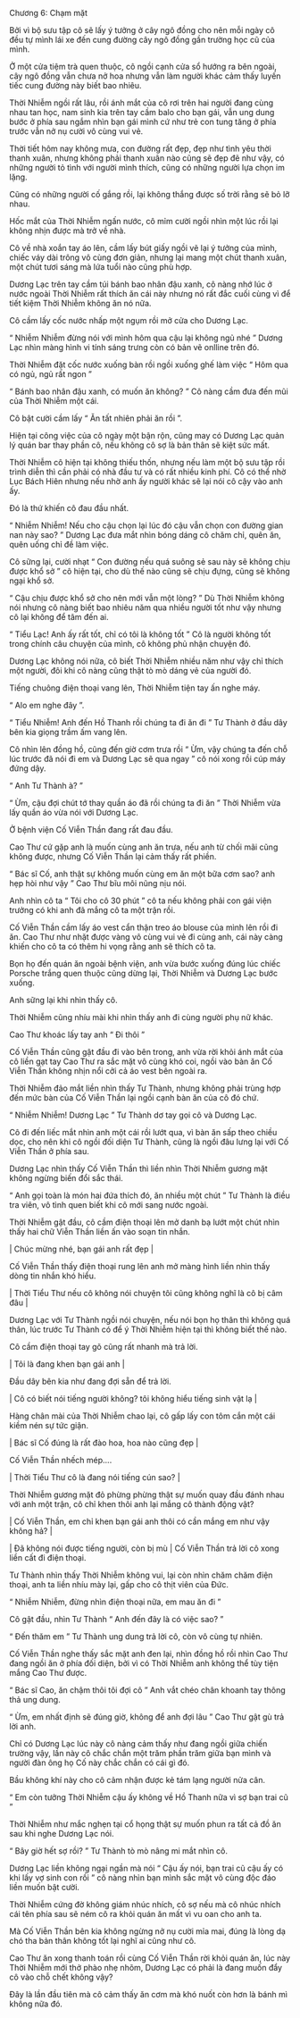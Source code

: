 




Chương 6: Chạm mặt


Bởi vì bộ sưu tập cô sẽ lấy ý tưởng ở cây ngô đồng cho nên mỗi ngày cô đều tự mình lái xe đến cung đường cây ngô đồng gần trường học cũ của mình.

Ở một cửa tiệm trà quen thuộc, cô ngồi cạnh cửa sổ hướng ra bên ngoài, cây ngô đồng vẫn chưa nở hoa nhưng vẫn làm người khác cảm thấy luyến tiếc cung đường này biết bao nhiêu.

Thời Nhiễm ngồi rất lâu, rồi ánh mắt của cô rơi trên hai người đang cùng nhau tan học, nam sinh kia trên tay cầm balo cho bạn gái, vẫn ung dung bước ở phía sau ngắm nhìn bạn gái mình cứ như trẻ con tung tăng ở phía trước vẫn nở nụ cười vô cùng vui vẻ.

Thời tiết hôm nay không mưa, con đường rất đẹp, đẹp như tình yêu thời thanh xuân, nhưng không phải thanh xuân nào cũng sẽ đẹp đẽ như vậy, có những người tỏ tình với người mình thích, cũng có những người lựa chọn im lặng.

Cũng có những người cố gắng rồi, lại không thắng được số trời rằng sẽ bỏ lỡ nhau.

Hốc mắt của Thời Nhiễm ngấn nước, cô mỉm cười ngồi nhìn một lúc rồi lại không nhịn được mà trở về nhà.

Cô về nhà xoắn tay áo lên, cầm lấy bút giấy ngồi vẽ lại ý tưởng của mình, chiếc váy dài trông vô cùng đơn giản, nhưng lại mang một chút thanh xuân, một chút tươi sáng mà lứa tuổi nào cũng phù hợp.

Dương Lạc trên tay cầm túi bánh bao nhân đậu xanh, cô nàng nhớ lúc ở nước ngoài Thời Nhiễm rất thích ăn cái này nhưng nó rất đắc cuối cùng vì để tiết kiệm Thời Nhiễm không ăn nó nữa.

Cô cầm lấy cốc nước nhấp một ngụm rồi mở cửa cho Dương Lạc.

“ Nhiễm Nhiễm đừng nói với mình hôm qua cậu lại không ngủ nhé ” Dương Lạc nhìn màng hình vi tính sáng trưng còn có bản vẽ onlline trên đó.

Thời Nhiễm đặt cốc nước xuống bàn rồi ngồi xuống ghế làm việc “ Hôm qua có ngủ, ngủ rất ngon ”

“ Bánh bao nhân đậu xanh, có muốn ăn không? ” Cô nàng cầm đưa đến mũi của Thời Nhiễm một cái.

Cô bật cười cầm lấy “ Ăn tất nhiên phải ăn rồi ”.

Hiện tại công việc của cô ngày một bận rộn, cũng may có Dương Lạc quản lý quán bar thay phần cô, nếu không cô sợ là bản thân sẽ kiệt sức mất.

Thời Nhiễm cô hiện tại không thiếu thốn, nhưng nếu làm một bộ sưu tập rồi trình diễn thì cần phải có nhà đầu tư và có rất nhiều kinh phí. Cô có thể nhờ Lục Bách Hiên nhưng nếu nhờ anh ấy người khác sẽ lại nói cô cậy vào anh ấy.

Đó là thứ khiến cô đau đầu nhất.

“ Nhiễm Nhiễm! Nếu cho cậu chọn lại lúc đó cậu vẫn chọn con đường gian nan này sao? ” Dương Lạc đưa mắt nhìn bóng dáng cô chăm chỉ, quên ăn, quên uống chỉ đề làm việc.

Cô sững lại, cười nhạt “ Con đường nếu quá suông sẻ sau này sẽ không chịu được khổ sở ” cô hiện tại, cho dù thế nào cũng sẽ chịu đựng, cũng sẽ không ngại khổ sở.

“ Cậu chịu được khổ sở cho nên mới vẫn một lòng? ” Dù Thời Nhiễm không nói nhưng cô nàng biết bao nhiêu năm qua nhiều người tốt như vậy nhưng cô lại không để tâm đến ai.

“ Tiểu Lạc! Anh ấy rất tốt, chỉ có tôi là không tốt ” Cô là người không tốt trong chính câu chuyện của mình, cô không phủ nhận chuyện đó.

Dương Lạc không nói nữa, cô biết Thời Nhiễm nhiều năm như vậy chỉ thích một người, đôi khi cô nàng cũng thật tò mò dáng vẻ của người đó.

Tiếng chuông điện thoại vang lên, Thời Nhiễm tiện tay ấn nghe máy.

“ Alo em nghe đây ”.

“ Tiểu Nhiễm! Anh đến Hồ Thanh rồi chúng ta đi ăn đi ” Tư Thành ở đầu dây bên kia giọng trầm ấm vang lên.

Cô nhìn lên đồng hồ, cũng đến giờ cơm trưa rồi “ Ừm, vậy chúng ta đến chỗ lúc trước đã nói đi em và Dương Lạc sẽ qua ngay ” cô nói xong rồi cúp máy đứng dậy.

“ Anh Tư Thành à? ”

“ Ừm, cậu đợi chút tớ thay quần áo đã rồi chúng ta đi ăn ” Thời Nhiễm vừa lấy quần áo vừa nói với Dương Lạc.

Ở bệnh viện Cố Viễn Thần đang rất đau đầu.

Cao Thư cứ gặp anh là muốn cùng anh ăn trưa, nếu anh từ chối mãi cũng không được, nhưng Cố Viễn Thần lại cảm thấy rất phiền.

“ Bác sĩ Cố, anh thật sự không muốn cùng em ăn một bữa cơm sao? anh hẹp hòi như vậy ” Cao Thư bĩu môi nũng nịu nói.

Anh nhìn cô ta “ Tôi cho cô 30 phút ” cô ta nếu không phải con gái viện trưởng có khi anh đã mắng cô ta một trận rồi.

Cố Viễn Thần cầm lấy áo vest cẩn thận treo áo blouse của mình lên rồi đi ăn. Cao Thư như nhặt được vàng vô cùng vui vẻ đi cùng anh, cái này càng khiến cho cô ta có thêm hi vọng rằng anh sẽ thích cô ta.

Bọn họ đến quán ăn ngoài bệnh viện, anh vừa bước xuống đúng lúc chiếc Porsche trắng quen thuộc cũng dừng lại, Thời Nhiễm và Dương Lạc bước xuống.

Anh sững lại khi nhìn thấy cô.

Thời Nhiễm cũng nhíu mài khi nhìn thấy anh đi cùng người phụ nữ khác.

Cao Thư khoác lấy tay anh “ Đi thôi ”

Cố Viễn Thần cũng gật đầu đi vào bên trong, anh vừa rời khỏi ánh mắt của cô liền gạt tay Cao Thư ra sắc mặt vô cùng khó coi, ngồi vào bàn ăn Cố Viễn Thần không nhịn nổi cởi cả áo vest bên ngoài ra.

Thời Nhiễm đảo mắt liền nhìn thấy Tư Thành, nhưng không phải trùng hợp đến mức bàn của Cố Viễn Thần lại ngồi cạnh bàn ăn của cô đó chứ.

“ Nhiễm Nhiễm! Dương Lạc ” Tư Thành dơ tay gọi cô và Dương Lạc.

Cô đi đến liếc mắt nhìn anh một cái rồi lướt qua, vì bàn ăn sấp theo chiều dọc, cho nên khi cô ngồi đối diện Tư Thành, cũng là ngồi đâu lưng lại với Cố Viễn Thần ở phía sau.

Dương Lạc nhìn thấy Cố Viễn Thần thì liền nhìn Thời Nhiễm gương mặt không ngừng biến đổi sắc thái.

“ Anh gọi toàn là món hai đứa thích đó, ăn nhiều một chút ” Tư Thành là điều tra viên, vô tình quen biết khi cô mới sang nước ngoài.

Thời Nhiễm gật đầu, cô cầm điện thoại lên mở danh bạ lướt một chút nhìn thấy hai chữ Viễn Thần liền ấn vào soạn tin nhắn.

| Chúc mừng nhé, bạn gái anh rất đẹp |

Cố Viễn Thần thấy điện thoại rung lên anh mở màng hình liền nhìn thấy dòng tin nhắn khó hiểu.

| Thời Tiểu Thư nếu cô không nói chuyện tôi cũng không nghĩ là cô bị câm đâu |

Dương Lạc với Tư Thành ngồi nói chuyện, nếu nói bọn họ thân thì không quá thân, lúc trước Tư Thành có để ý Thời Nhiễm hiện tại thì không biết thế nào.

Cô cầm điện thoại tay gõ cũng rất nhanh mà trả lời.

| Tôi là đang khen bạn gái anh |

Đầu dây bên kia như đang đợi sẵn để trả lời.

| Cô có biết nói tiếng người không? tôi không hiểu tiếng sinh vật lạ |

Hàng chân mài của Thời Nhiễm chao lại, cô gấp lấy con tôm cắn một cái kiềm nén sự tức giận.

| Bác sĩ Cố đúng là rất đào hoa, hoa nào cũng đẹp |

Cố Viễn Thần nhếch mép....

| Thời Tiểu Thư cô là đang nói tiếng cún sao? |

Thời Nhiễm gương mặt đỏ phừng phừng thật sự muốn quay đầu đánh nhau với anh một trận, cô chỉ khen thôi anh lại mắng cô thành động vật?

| Cố Viễn Thần, em chỉ khen bạn gái anh thôi có cần mắng em như vậy không hả? |

| Đã không nói được tiếng người, còn bị mù | Cố Viễn Thần trả lời cô xong liền cất đi điện thoại.

Tư Thành nhìn thấy Thời Nhiễm không vui, lại còn nhìn chăm chăm điện thoại, anh ta liền nhíu mày lại, gấp cho cô thịt viên của Đức.

“ Nhiễm Nhiễm, đừng nhìn điện thoại nữa, em mau ăn đi ”

Cô gật đầu, nhìn Tư Thành “ Anh đến đây là có việc sao? ”

“ Đến thăm em ” Tư Thành ung dung trả lời cô, còn vô cùng tự nhiên.

Cố Viễn Thần nghe thấy sắc mặt anh đen lại, nhìn đồng hồ rồi nhìn Cao Thư đang ngồi ăn ở phía đối diện, bởi vì có Thời Nhiễm anh không thể tùy tiện mắng Cao Thư được.

“ Bác sĩ Cao, ăn chậm thôi tôi đợi cô ” Anh vắt chéo chân khoanh tay thông thả ung dung.

“ Ừm, em nhất định sẽ đúng giờ, không để anh đợi lâu ” Cao Thư gật gù trả lời anh.

Chỉ có Dương Lạc lúc này cô nàng cảm thấy như đang ngồi giữa chiến trường vậy, lần này cô chắc chắn một trăm phần trăm giữa bạn mình và người đàn ông họ Cố này chắc chắn có cái gì đó.

Bầu không khí này cho cô cảm nhận được kẻ tám lạng người nửa cân.

“ Em còn tưởng Thời Nhiễm cậu ấy không về Hồ Thanh nữa vì sợ bạn trai cũ ”

Thời Nhiễm như mắc nghẹn tại cổ họng thật sự muốn phun ra tất cả đồ ăn sau khi nghe Dương Lạc nói.

“ Bây giờ hết sợ rồi? ” Tư Thành tò mò nâng mi mắt nhìn cô.

Dương Lạc liền không ngại ngần mà nói “ Cậu ấy nói, bạn trai cũ cậu ấy có khi lấy vợ sinh con rồi ” cô nàng nhìn bạn mình sắc mặt vô cùng độc đáo liền muốn bật cười.

Thời Nhiễm cứng đờ không giám nhúc nhích, cô sợ nếu mà cô nhúc nhích cái tên phía sau sẽ ném cô ra khỏi quán ăn mất vì vu oan cho anh ta.

Mà Cố Viễn Thần bên kia không ngừng nở nụ cười mỉa mai, đúng là lòng dạ chó tha bản thân không tốt lại nghĩ ai cũng như cô.

Cao Thư ăn xong thanh toán rồi cùng Cố Viễn Thần rời khỏi quán ăn, lúc này Thời Nhiễm mới thở phào nhẹ nhõm, Dương Lạc có phải là đang muốn đẩy cô vào chỗ chết không vậy?

Đây là lần đầu tiên mà cô cảm thấy ăn cơm mà khó nuốt còn hơn là bánh mì không nữa đó.




